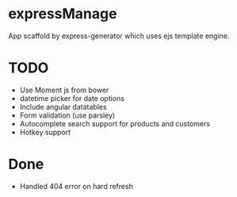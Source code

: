# expressManage
App scaffold by express-generator which uses ejs template engine.

# TODO
- Use Moment js from bower
- datetime picker for date options
- Include angular datatables
- Form validation (use parsley)
- Autocomplete search support for products and customers
- Hotkey support


# Done
- Handled 404 error on hard refresh
